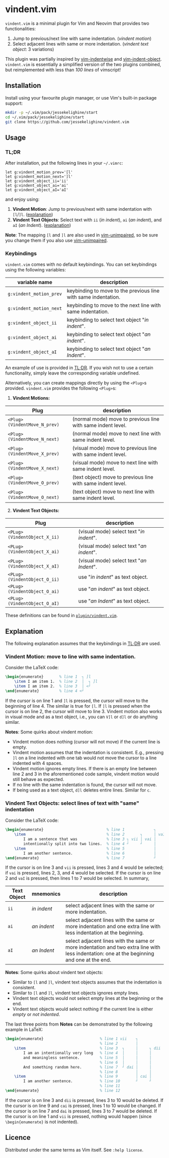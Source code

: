 # vindent.vim

`vindent.vim` is a minimal plugin for Vim and Neovim that provides two functionalities:

1. Jump to previous/next line with same indentation. (*vindent motion*)
2. Select adjacent lines with same or more indentation. (*vindent text object*: 3 variations)

This plugin was partially inspired by [vim-indentwise](https://github.com/jeetsukumaran/vim-indentwise)
and [vim-indent-object](https://github.com/michaeljsmith/vim-indent-object).
`vindent.vim` is essentially a simplified version of the two plugins combined,
but reimplemented with less than *100 lines* of vimscript!

## Installation

Install using your favourite plugin manager, or use Vim's built-in package
support:
```sh
mkdir -p ~/.vim/pack/jessekelighine/start
cd ~/.vim/pack/jessekelighine/start
git clone https://github.com/jessekelighine/vindent.vim
```

## Usage

### TL;DR

After installation, put the following lines in your `~/.vimrc`:
```vim
let g:vindent_motion_prev='[l'
let g:vindent_motion_next=']l'
let g:vindent_object_ii='ii'
let g:vindent_object_ai='ai'
let g:vindent_object_aI='aI'
```
and enjoy using:

1. **Vindent Motion**: Jump to previous/next with same indentation with `[l`/`]l`.
   ([explanation](#vindent-motion-move-to-line-with-same-indentation))
2. **Vindent Text Objects**: Select text with `ii` (*in indent*), `ai` (*an indent*), and `aI` (*an Indent*).
   ([explanation](#vindent-text-objects-select-lines-of-text-with-same-indentation))

**Note**: The mapping `[l` and `]l` are also used in [vim-unimpaired](https://github.com/tpope/vim-unimpaired),
so be sure you change them if you also use [vim-unimpaired](https://github.com/tpope/vim-unimpaired).

### Keybindings

`vindent.vim` comes with no default keybindings.
You can set keybindings using the following variables:

| variable name           | description                                                    |
| ---                     | ---                                                            |
| `g:vindent_motion_prev` | keybinding to move to the previous line with same indentation. |
| `g:vindent_motion_next` | keybinding to move to the next     line with same indentation. |
| `g:vindent_object_ii`   | keybinding to select text object "*in indent*".                |
| `g:vindent_object_ai`   | keybinding to select text object "*an indent*".                |
| `g:vindent_object_aI`   | keybinding to select text object "*an Indent*".                |

An example of use is provided in [TL;DR](#tldr).
If you wish not to use a certain functionality,
simply leave the corresponding variable undefined.

Alternatively, you can create mappings directly by using the `<Plug>`s provided.
`vindent.vim` provides the following `<Plug>`s:

1. **Vindent Motions:**

| Plug                         | description                                                 |
| ---                          | ---                                                         |
| `<Plug>(VindentMove_N_prev)` | (normal mode) move to previous line with same indent level. |
| `<Plug>(VindentMove_N_next)` | (normal mode) move to next     line with same indent level. |
| `<Plug>(VindentMove_X_prev)` | (visual mode) move to previous line with same indent level. |
| `<Plug>(VindentMove_X_next)` | (visual mode) move to next     line with same indent level. |
| `<Plug>(VindentMove_O_prev)` | (text object) move to previous line with same indent level. |
| `<Plug>(VindentMove_O_next)` | (text object) move to next     line with same indent level. |

2. **Vindent Text Objects:**

| Plug                         | description                              |
| ---                          | ---                                      |
| `<PLug>(VindentObject_X_ii)` | (visual mode) select text "*in indent*". |
| `<PLug>(VindentObject_X_ai)` | (visual mode) select text "*an indent*". |
| `<PLug>(VindentObject_X_aI)` | (visual mode) select text "*an Indent*". |
| `<PLug>(VindentObject_O_ii)` | use "*in indent*" as text object.        |
| `<PLug>(VindentObject_O_ai)` | use "*an indent*" as text object.        |
| `<PLug>(VindentObject_O_aI)` | use "*an Indent*" as text object.        |

These definitions can be found in [`plugin/vindent.vim`](./plugin/vindent.vim).

## Explanation

The following explanation assumes that the keybindings in [TL;DR](#tldr) are used.

### Vindent Motion: move to line with same indentation.

Consider the LaTeX code:
```tex
\begin{enumerate}       % line 1  ┐ ]l
    \item I am item 1.  % line 2  │  ┐ ]l
    \item I am item 2.  % line 3  │ <┘
\end{enumerate}         % line 4 <┘
```
If the cursor is on line 1 and `]l` is pressed,
the cursor will move to the beginning of line 4.
The similar is true for `[l`.
If `]l` is pressed when the cursor is on line 2,
the cursor will move to line 3.
Vindent motion also works in visual mode and as a text object,
i.e., you can `V]l` or `d]l` or do anything similar.

**Notes**: Some quirks about vindent motion:

- Vindent motion does nothing (cursor will not move) if the current line is empty.
- Vindent motion assumes that the indentation is consistent.
  E.g., pressing `]l` on a line indented with one tab would not move the cursor
  to a line indented with 4 spaces.
- Vindent motion ignores empty lines.  If there is an empty line between line 2
  and 3 in the aforementioned code sample, vindent motion would still behave as
  expected.
- If no line with the same indentation is found, the cursor will not move.
- If being used as a text object, `d]l` deletes entire lines.  Similar for `c`.

### Vindent Text Objects: select lines of text with "same" indentation

Consider the LaTeX code:
```tex
\begin{enumerate}                            % line 1             ┐
    \item                                    % line 2       ┐     │ vaI
        I am a sentence that was             % line 3 ┐ vii │ vai │
        intentionally split into two lines.  % line 4 ┘     ┘     │
    \item                                    % line 5             │
        I am another sentence.               % line 6             │
\end{enumerate}                              % line 7             ┘
```
If the cursor is on line 3 and `vii` is pressed, lines 3 and 4 would be selected;
if `vai` is pressed, lines 2, 3, and 4 would be selected.
If the cursor is on line 2 and `vaI` is pressed, then lines 1 to 7 would be selected.
In summary,

| Text Object | mnemonics   | description                                                                                                                                |
| ---         | ---         | ---                                                                                                                                        |
| `ii`        | *in indent* | select adjacent lines with the same or more indentation.                                                                                   |
| `ai`        | *an indent* | select adjacent lines with the same or more indentation and one extra line with less indentation at the beginning.                         |
| `aI`        | *an Indent* | select adjacent lines with the same or more indentation and two extra line with less indentation: one at the beginning and one at the end. |

**Notes**: Some quirks about vindent text objects:

- Similar to `[l` and `]l`, vindent text objects assumes that the indentation is consistent.
- Similar to `[l` and `]l`, vindent text objects ignores empty lines.
- Vindent text objects would not select empty lines at the beginning or the end.
- Vindent text objects would select nothing if the current line is either *empty* or *not indented*.

The last three points from **Notes** can be demonstrated by the following example in LaTeX:
```tex
\begin{enumerate}                         % line 1 vii    ┐   
                                          % line 2        │   
    \item                                 % line 3  ┐     │     ┐ dii
        I am an intentionally very long   % line 4  │     │     │
        and meaningless sentence.         % line 5  │     │     │
                                          % line 6  │     │     │
        And something random here.        % line 7  ┘ dai │     │
                                          % line 8        │     │
    \item                                 % line 9        │ cai │
        I am another sentence.            % line 10       ┘     ┘
                                          % line 11
\end{enumerate}                           % line 12
```
If the cursor is on line 3 and `dii` is pressed, lines 3 to 10 would be deleted.
If the cursor is on line 9 and `cai` is pressed, lines 1 to 10 would be changed.
If the cursor is on line 7 and `dai` is pressed, lines 3 to 7  would be deleted.
If the cursor is on line 1 and `vii` is pressed, nothing would happen (since `\begin{enumerate}` is not indented).

## Licence

Distributed under the same terms as Vim itself. See `:help license`.
